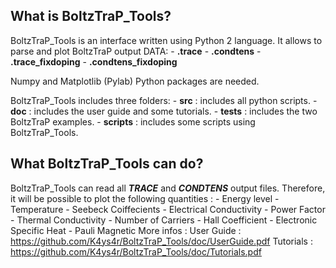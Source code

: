 
## What is BoltzTraP_Tools?

BoltzTraP_Tools is an interface written using Python 2 language.
It allows to parse and plot BoltzTraP output DATA:
       - **.trace**
       - **.condtens**
       - **.trace_fixdoping**
       - **.condtens_fixdoping**

Numpy and Matplotlib (Pylab) Python packages are needed.

BoltzTraP_Tools includes three folders:
       - **src**     : includes all python scripts.
       - **doc**     : includes the user guide and some tutorials.
       - **tests**   : includes the two BoltzTraP examples.
       - **scripts** : includes some scripts using BoltzTraP_Tools.

## What BoltzTraP_Tools can do?
BoltzTraP_Tools can read all ***TRACE*** and ***CONDTENS*** output files.
Therefore, it will be possible to plot the following quantities :
       - Energy level 
       - Temperature
       - Seebeck Coiffecients
       - Electrical Conductivity
       - Power Factor
       - Thermal Conductivity
       - Number of Carriers
       - Hall Coefficient
       - Electronic Specific Heat
       - Pauli Magnetic
More infos :
       User Guide :  https://github.com/K4ys4r/BoltzTraP_Tools/doc/UserGuide.pdf
       Tutorials  :  https://github.com/K4ys4r/BoltzTraP_Tools/doc/Tutorials.pdf

